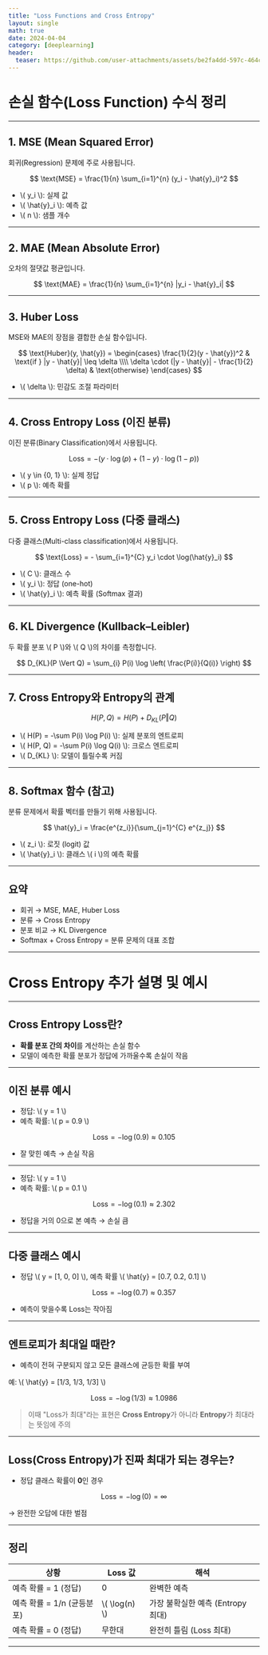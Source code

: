 ```yaml
---
title: "Loss Functions and Cross Entropy"
layout: single
math: true
date: 2024-04-04
category: [deeplearning]
header:
  teaser: https://github.com/user-attachments/assets/be2fa4dd-597c-464c-b488-0525ab7f1638
---
```

<!--more-->

# 손실 함수(Loss Function) 수식 정리

---

## 1. MSE (Mean Squared Error)

회귀(Regression) 문제에 주로 사용됩니다.

$$
\text{MSE} = \frac{1}{n} \sum_{i=1}^{n} (y_i - \hat{y}_i)^2
$$

- \\( y_i \\): 실제 값  
- \\( \hat{y}_i \\): 예측 값  
- \\( n \\): 샘플 개수

---

## 2. MAE (Mean Absolute Error)

오차의 절댓값 평균입니다.

$$
\text{MAE} = \frac{1}{n} \sum_{i=1}^{n} |y_i - \hat{y}_i|
$$

---

## 3. Huber Loss

MSE와 MAE의 장점을 결합한 손실 함수입니다.

$$
\text{Huber}(y, \hat{y}) =
\begin{cases}
\frac{1}{2}(y - \hat{y})^2 & \text{if } |y - \hat{y}| \leq \delta \\\\
\delta \cdot (|y - \hat{y}| - \frac{1}{2} \delta) & \text{otherwise}
\end{cases}
$$

- \\( \delta \\): 민감도 조절 파라미터

---

## 4. Cross Entropy Loss (이진 분류)

이진 분류(Binary Classification)에서 사용됩니다.

$$
\text{Loss} = - \left( y \cdot \log(p) + (1 - y) \cdot \log(1 - p) \right)
$$

- \\( y \in \{0, 1\} \\): 실제 정답  
- \\( p \\): 예측 확률

---

## 5. Cross Entropy Loss (다중 클래스)

다중 클래스(Multi-class classification)에서 사용됩니다.

$$
\text{Loss} = - \sum_{i=1}^{C} y_i \cdot \log(\hat{y}_i)
$$

- \\( C \\): 클래스 수  
- \\( y_i \\): 정답 (one-hot)  
- \\( \hat{y}_i \\): 예측 확률 (Softmax 결과)

---

## 6. KL Divergence (Kullback–Leibler)

두 확률 분포 \\( P \\)와 \\( Q \\)의 차이를 측정합니다.

$$
D_{KL}(P \Vert Q) = \sum_{i} P(i) \log \left( \frac{P(i)}{Q(i)} \right)
$$

---

## 7. Cross Entropy와 Entropy의 관계

$$
H(P, Q) = H(P) + D_{KL}(P \Vert Q)
$$

- \\( H(P) = -\sum P(i) \log P(i) \\): 실제 분포의 엔트로피  
- \\( H(P, Q) = -\sum P(i) \log Q(i) \\): 크로스 엔트로피  
- \\( D_{KL} \\): 모델이 틀릴수록 커짐

---

## 8. Softmax 함수 (참고)

분류 문제에서 확률 벡터를 만들기 위해 사용됩니다.

$$
\hat{y}_i = \frac{e^{z_i}}{\sum_{j=1}^{C} e^{z_j}}
$$

- \\( z_i \\): 로짓 (logit) 값  
- \\( \hat{y}_i \\): 클래스 \\( i \\)의 예측 확률

---

## 요약

- 회귀 → MSE, MAE, Huber Loss  
- 분류 → Cross Entropy  
- 분포 비교 → KL Divergence  
- Softmax + Cross Entropy = 분류 문제의 대표 조합

---

# Cross Entropy 추가 설명 및 예시

---

## Cross Entropy Loss란?

- **확률 분포 간의 차이**를 계산하는 손실 함수  
- 모델이 예측한 확률 분포가 정답에 가까울수록 손실이 작음

---

## 이진 분류 예시

- 정답: \\( y = 1 \\)
- 예측 확률: \\( p = 0.9 \\)

$$
\text{Loss} = - \log(0.9) \approx 0.105
$$

- 잘 맞힌 예측 → 손실 작음

---

- 정답: \\( y = 1 \\)
- 예측 확률: \\( p = 0.1 \\)

$$
\text{Loss} = - \log(0.1) \approx 2.302
$$

- 정답을 거의 0으로 본 예측 → 손실 큼

---

## 다중 클래스 예시

- 정답 \\( y = [1, 0, 0] \\), 예측 확률 \\( \hat{y} = [0.7, 0.2, 0.1] \\)

$$
\text{Loss} = - \log(0.7) \approx 0.357
$$

- 예측이 맞을수록 Loss는 작아짐

---

## 엔트로피가 최대일 때란?

- 예측이 전혀 구분되지 않고 모든 클래스에 균등한 확률 부여

예: \\( \hat{y} = [1/3, 1/3, 1/3] \\)

$$
\text{Loss} = - \log(1/3) \approx 1.0986
$$

> 이때 "Loss가 최대"라는 표현은 **Cross Entropy**가 아니라 **Entropy**가 최대라는 뜻임에 주의

---

## Loss(Cross Entropy)가 진짜 최대가 되는 경우는?

- 정답 클래스 확률이 **0**인 경우

$$
\text{Loss} = - \log(0) = \infty
$$

→ 완전한 오답에 대한 벌점

---

## 정리

| 상황                             | Loss 값         | 해석                          |
|----------------------------------|------------------|-------------------------------|
| 예측 확률 = 1 (정답)            | 0                | 완벽한 예측                  |
| 예측 확률 = 1/n (균등분포)      | \\( \log(n) \\)  | 가장 불확실한 예측 (Entropy 최대) |
| 예측 확률 = 0 (정답)            | 무한대           | 완전히 틀림 (Loss 최대)       |

---
